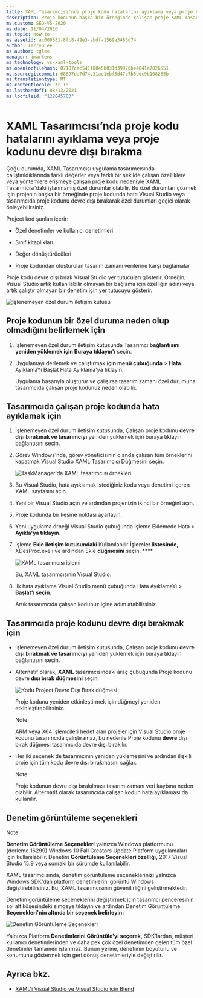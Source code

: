 ```yaml
---
title: XAML Tasarımcısı’nda proje kodu hatalarını ayıklama veya proje kodunu devre dışı bırakma
description: Proje kodunun başka bir örneğinde çalışan proje XAML Tasarımcısı hata ayıklama da dahil olmak üzere proje kodunda hata ayıklamayı veya devre dışı bırakmayı Visual Studio.
ms.custom: SEO-VS-2020
ms.date: 11/04/2016
ms.topic: how-to
ms.assetid: ac600581-8fc8-49e3-abdf-1569a3483d74
author: TerryGLee
ms.author: tglee
manager: jmartens
ms.technology: vs-xaml-tools
ms.openlocfilehash: 07107cac541f8845b031d39976be4041a7826551
ms.sourcegitcommit: 68897da7d74c31ae1ebf5d47c7b5ddc9b108265b
ms.translationtype: MT
ms.contentlocale: tr-TR
ms.lasthandoff: 08/13/2021
ms.locfileid: "122045703"
---
```

# <a name="debug-or-disable-project-code-in-xaml-designer"></a>XAML Tasarımcısı’nda proje kodu hatalarını ayıklama veya proje kodunu devre dışı bırakma

Çoğu durumda, XAML Tasarımcısı uygulama tasarımcısında çalıştırıldıklarında farklı değerler veya farklı bir şekilde çalışan özelliklere veya yöntemlere erişmeye çalışan proje kodu nedeniyle XAML Tasarımcısı'daki işlanmamış özel durumlar olabilir. Bu özel durumları çözmek için projenin başka bir örneğinde proje kodunda hata Visual Studio veya tasarımcıda proje kodunu devre dışı bırakarak özel durumları geçici olarak önleyebilirsiniz.

Project kod şunları içerir:

- Özel denetimler ve kullanıcı denetimleri

- Sınıf kitaplıkları

- Değer dönüştürücüleri

- Proje kodundan oluşturulan tasarım zamanı verilerine karşı bağlamalar

Proje kodu devre dışı bırak Visual Studio yer tutucuları gösterir. Örneğin, Visual Studio artık kullanılabilir olmayan bir bağlama için özelliğin adını veya artık çalıştır olmayan bir denetim için yer tutucuyu gösterir.

![İşlenemeyen özel durum iletişim kutusu](media/xaml_unhandledexception.png)

## <a name="to-determine-if-project-code-is-causing-an-exception"></a>Proje kodunun bir özel duruma neden olup olmadığını belirlemek için

1. İşlenemeyen özel durum iletişim kutusunda Tasarımcı **bağlantısını yeniden yüklemek için Buraya tıklayın'ı** seçin.

2. Uygulamayı derlemek ve çalıştırmak **için menü çubuğunda**  >  **Hata** AyıklamaYı Başlat Hata Ayıklama'ya tıklayın.

     Uygulama başarıyla oluşturur ve çalışırsa tasarım zamanı özel durumuna tasarımcıda çalışan proje kodunuz neden olabilir.

## <a name="to-debug-project-code-running-in-the-designer"></a>Tasarımcıda çalışan proje kodunda hata ayıklamak için

1. İşlenemeyen özel durum iletişim kutusunda, Çalışan proje kodunu **devre dışı bırakmak ve tasarımcıyı** yeniden yüklemek için buraya tıklayın bağlantısını seçin.

2. Görev Windows'nde, görev yöneticisinin o anda çalışan tüm örneklerini kapatmak Visual Studio XAML Tasarımcısı Düğmesini seçin. 

     ![TaskManager'da XAML tasarımcısı örnekleri](media/xaml_taskmanager.png)

3. Bu Visual Studio, hata ayıklamak istediğiniz kodu veya denetimi içeren XAML sayfasını açın.

4. Yeni bir Visual Studio açın ve ardından projenizin ikinci bir örneğini açın.

5. Proje kodunda bir kesme noktası ayarlayın.

6. Yeni uygulama örneği Visual Studio çubuğunda İşleme Eklemede Hata   >  **Ayıkla'ya tıklayın.**

7. İşleme **Ekle iletişim kutusundaki** Kullanılabilir **İşlemler listesinde,** XDesProc.exe'ı ve ardından Ekle **düğmesini** seçin. ****

     ![XAML tasarımcısı işlemi](media/xaml_attach.png)

     Bu, XAML tasarımcısının Visual Studio.

8. İlk hata ayıklama Visual Studio menü çubuğunda Hata AyıklamaYı   >  **Başlat'ı seçin.**

     Artık tasarımcıda çalışan kodunuz içine adım atabilirsiniz.

## <a name="to-disable-project-code-in-the-designer"></a>Tasarımcıda proje kodunu devre dışı bırakmak için

- İşlenemeyen özel durum iletişim kutusunda, Çalışan proje kodunu **devre dışı bırakmak ve tasarımcıyı** yeniden yüklemek için buraya tıklayın bağlantısını seçin.

- Alternatif olarak, **XAML** tasarımcısındaki araç çubuğunda Proje kodunu devre **dışı bırak düğmesini** seçin.

     ![Kodu Project Devre Dışı Bırak düğmesi](media/xaml_disablecode.png)

     Proje kodunu yeniden etkinleştirmek için düğmeyi yeniden etkinleştirebilirsiniz.

    > [!NOTE]
    > ARM veya X64 işlemcileri hedef alan projeler için Visual Studio proje kodunu tasarımcıda çalıştıramaz, bu nedenle Proje kodunu **devre** dışı bırak düğmesi tasarımcıda devre dışı bırakılır.

- Her iki seçenek de tasarımcının yeniden yüklemesini ve ardından ilişkili proje için tüm kodu devre dışı bırakmasını sağlar.

    > [!NOTE]
    > Proje kodunun devre dışı bırakılması tasarım zamanı veri kaybına neden olabilir. Alternatif olarak tasarımcıda çalışan kodun hata ayıklaması da kullanılır.

## <a name="control-display-options"></a>Denetim görüntüleme seçenekleri

> [!NOTE]
> **Denetim Görüntüleme Seçenekleri** yalnızca Windows platformunu (derleme 16299) Windows 10 Fall Creators Update Platform uygulamaları için kullanılabilir. Denetim **Görüntüleme Seçenekleri özelliği,** 2017 Visual Studio 15.9 veya sonraki bir sürümde kullanılabilir.

XAML tasarımcısında, denetim görüntüleme seçeneklerinizi yalnızca Windows SDK'dan platform denetimlerini görüntü Windows değiştirebilirsiniz. Bu, XAML tasarımcısının güvenilirliğini geliştirmektedir.

Denetim görüntüleme seçeneklerini değiştirmek için tasarımcı penceresinin sol alt köşesindeki simgeye tıklayın ve ardından Denetim Görüntüleme **Seçenekleri'nin altında bir seçenek belirleyin:**

![Denetim Görüntüleme Seçenekleri](media/control_display_options.png)

Yalnızca Platform **Denetimlerini Görüntüle'yi seçerek,** SDK'lardan, müşteri kullanıcı denetimlerinden ve daha pek çok özel denetimden gelen tüm özel denetimler tamamen işlanmaz. Bunun yerine, denetimin boyutunu ve konumunu göstermek için geri dönüş denetimleriyle değiştirilir.

## <a name="see-also"></a>Ayrıca bkz.

- [XAML'i Visual Studio ve Visual Studio için Blend](designing-xaml-in-visual-studio.md)
